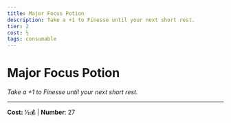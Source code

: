 ```yaml
---
title: Major Focus Potion
description: Take a +1 to Finesse until your next short rest.
tier: 2
cost: ½
tags: consumable
---
```

# Major Focus Potion

_Take a +1 to Finesse until your next short rest._

___
**Cost:** ½💰 | **Number**: 27
